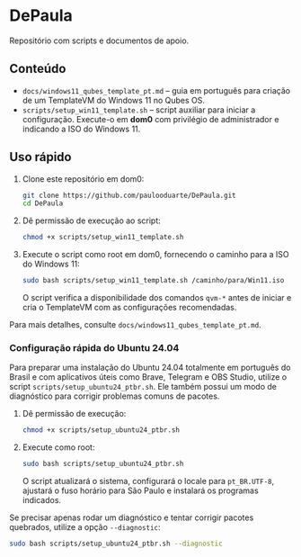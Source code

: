 # DePaula

Repositório com scripts e documentos de apoio.

## Conteúdo

- `docs/windows11_qubes_template_pt.md` – guia em português para criação de um TemplateVM do Windows 11 no Qubes OS.
- `scripts/setup_win11_template.sh` – script auxiliar para iniciar a configuração. Execute-o em **dom0** com privilégio de administrador e indicando a ISO do Windows 11.

## Uso rápido

1. Clone este repositório em dom0:
   ```bash
   git clone https://github.com/paulooduarte/DePaula.git
   cd DePaula
   ```
2. Dê permissão de execução ao script:
   ```bash
   chmod +x scripts/setup_win11_template.sh
   ```
3. Execute o script como root em dom0, fornecendo o caminho para a ISO do Windows 11:
   ```bash
   sudo bash scripts/setup_win11_template.sh /caminho/para/Win11.iso
   ```
   O script verifica a disponibilidade dos comandos `qvm-*` antes de iniciar e cria o TemplateVM com as configurações recomendadas.

Para mais detalhes, consulte `docs/windows11_qubes_template_pt.md`.

### Configuração rápida do Ubuntu 24.04

Para preparar uma instalação do Ubuntu 24.04 totalmente em português do Brasil e com aplicativos úteis como Brave, Telegram e OBS Studio, utilize o script `scripts/setup_ubuntu24_ptbr.sh`.
Ele também possui um modo de diagnóstico para corrigir problemas comuns de pacotes.

1. Dê permissão de execução:
   ```bash
   chmod +x scripts/setup_ubuntu24_ptbr.sh
   ```
2. Execute como root:
   ```bash
   sudo bash scripts/setup_ubuntu24_ptbr.sh
   ```
   O script atualizará o sistema, configurará o locale para `pt_BR.UTF-8`, ajustará o fuso horário para São Paulo e instalará os programas indicados.

Se precisar apenas rodar um diagnóstico e tentar corrigir pacotes quebrados, utilize a opção `--diagnostic`:
   ```bash
   sudo bash scripts/setup_ubuntu24_ptbr.sh --diagnostic
   ```

